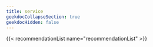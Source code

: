 ```yaml
---
title: service
geekdocCollapseSection: true
geekdocHidden: false
---
```


{{< recommendationList name="recommendationList" >}}
